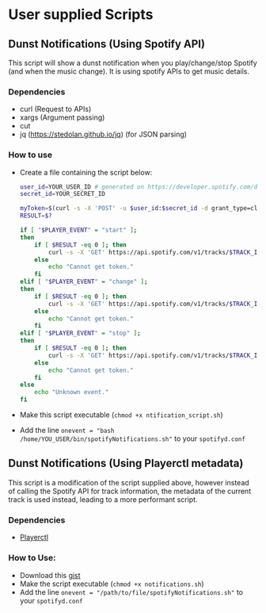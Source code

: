 # User supplied Scripts

## Dunst Notifications (Using Spotify API)

This script will show a dunst notification when you play/change/stop Spotify (and when the music change). It is using spotify APIs to get music details.

### Dependencies

* curl (Request to APIs)
* xargs (Argument passing)
* cut
* jq (https://stedolan.github.io/jq) (for JSON parsing)

### How to use

* Create a file containing the script below:

    ```bash
    user_id=YOUR_USER_ID # generated on https://developer.spotify.com/dashboard/applications
    secret_id=YOUR_SECRET_ID

    myToken=$(curl -s -X 'POST' -u $user_id:$secret_id -d grant_type=client_credentials https://accounts.spotify.com/api/token | jq '.access_token' | cut -d\" -f2)
    RESULT=$?

    if [ "$PLAYER_EVENT" = "start" ];
    then
        if [ $RESULT -eq 0 ]; then
            curl -s -X 'GET' https://api.spotify.com/v1/tracks/$TRACK_ID -H 'Accept: application/json' -H 'Content-Type: application/json' -H "Authorization:\"Bearer $myToken\"" | jq '.name, .artists[].name, .album.name, .album.release_date, .track_number, .album.total_tracks' | xargs printf "\"Playing '%s' from '%s' (album: '%s' in %s (%s/%s))\"" | xargs notify-send --urgency=low --expire-time=3000 --icon=/usr/share/icons/gnome/32x32/actions/player_play.png --app-name=spotifyd spotifyd
        else
            echo "Cannot get token."
        fi
    elif [ "$PLAYER_EVENT" = "change" ];
    then
        if [ $RESULT -eq 0 ]; then
            curl -s -X 'GET' https://api.spotify.com/v1/tracks/$TRACK_ID -H 'Accept: application/json' -H 'Content-Type: application/json' -H "Authorization:\"Bearer $myToken\"" | jq '.name, .artists[].name, .album.name, .album.release_date, .track_number, .album.total_tracks' | xargs printf "\"Music changed to '%s' from '%s' (album: '%s' in %s (%s/%s))\"" | xargs notify-send --urgency=low --expire-time=3000 --icon=/usr/share/icons/gnome/32x32/actions/player_fwd.png --app-name=spotifyd spotifyd
        else
            echo "Cannot get token."
        fi
    elif [ "$PLAYER_EVENT" = "stop" ];
    then
        if [ $RESULT -eq 0 ]; then
            curl -s -X 'GET' https://api.spotify.com/v1/tracks/$TRACK_ID -H 'Accept: application/json' -H 'Content-Type: application/json' -H "Authorization:\"Bearer $myToken\"" | jq '.name, .artists[].name, .album.name, .album.release_date, .track_number, .album.total_tracks' | xargs printf "Stoping music (Last song: '%s' from '%s' (album: '%s' in %s (%s/%s)))\"" | xargs notify-send --urgency=low --expire-time=3000 --icon=/usr/share/icons/gnome/32x32/actions/player_stop.png --app-name=spotifyd spotifyd
        else
            echo "Cannot get token."
        fi
    else
        echo "Unknown event."
    fi
    ```

* Make this script executable (```chmod +x ntification_script.sh```)
* Add the line ```onevent = "bash /home/YOU_USER/bin/spotifyNotifications.sh"``` to your ```spotifyd.conf```

## Dunst Notifications (Using Playerctl metadata)

This script is a modification of the script supplied above, however instead of calling the Spotify API for track information, the metadata of the current track is used instead, leading to a more performant script.

### Dependencies

* [Playerctl](https://github.com/altdesktop/playerctl)

### How to Use:

* Download this [gist](https://gist.github.com/ohhskar/efe71e82337ed54b9aa704d3df28d2ae)
* Make the script executable (```chmod +x notifications.sh```)
* Add the line ```onevent = "/path/to/file/spotifyNotifications.sh"``` to your ```spotifyd.conf```